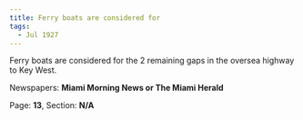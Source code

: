 ```yaml
---  
title: Ferry boats are considered for  
tags:  
  - Jul 1927  
---  
```

  
Ferry boats are considered for the 2 remaining gaps in the oversea highway to Key West.  
  
Newspapers: **Miami Morning News or The Miami Herald**  
  
Page: **13**, Section: **N/A** 
